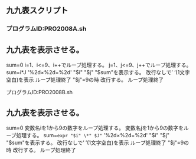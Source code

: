 ## 九九表スクリプト
### プログラムID:PRO2008A.sh

## 九九表を表示させる。
sum=0
i=1、i<=9、i++でループ処理する。
  j=1、j<=9、j++でループ処理する。
  sum=i*J
  '%2d×%2d=%2d' "$i" "$j" "$sum"を表示する。
  改行なしで’ ’(1文字空白)を表示
  ループ処理終了
"$j"=9の時
改行する。
ループ処理終了

プログラムID:PRO2008B.sh

## 九九表を表示させる。
sum=0
変数名iを1から9の数字をループ処理する。
  変数名jを1から9の数字をループ処理する。
  sum=`expr "$i" \*" $J"`
  '%2d×%2d=%2d' "$i" "$j" "$sum"を表示する。
  改行なしで’ ’(1文字空白)を表示
  ループ処理終了
"$j"=9の時
改行する。
ループ処理終了
